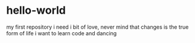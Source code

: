 # hello-world
my first repository
i need i bit of love, never mind that changes is the true form of life
i want to learn code and dancing
